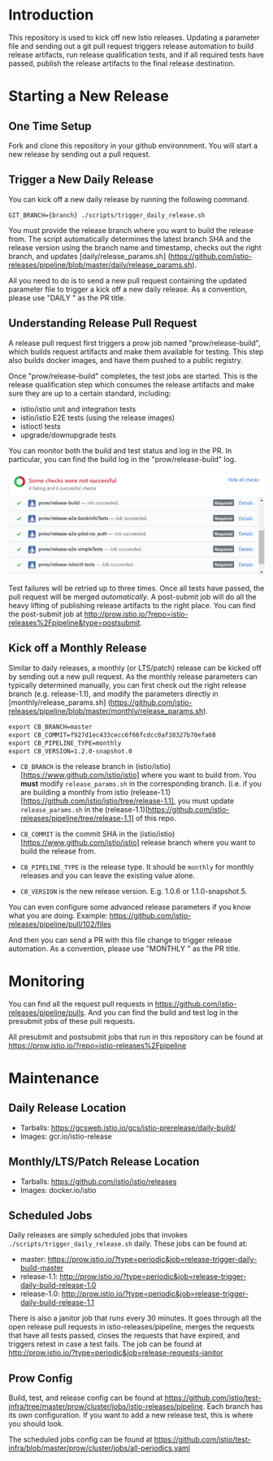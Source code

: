 # Introduction

This repository is used to kick off new Istio releases. Updating a parameter file
and sending out a git pull request triggers release automation to build release
artifacts, run release qualification tests, and if all required tests have passed,
publish the release artifacts to the final release destination.

# Starting a New Release

## One Time Setup
Fork and clone this repository in your github environnment. You will start a new
release by sending out a pull request.

## Trigger a New Daily Release
You can kick off a new daily release by running the following command. 
```shell
GIT_BRANCH={branch} ./scripts/trigger_daily_release.sh
```

You must provide the release branch where you want to build the release from.
The script automatically determines the latest branch SHA and the release
version using the branch name and timestamp, checks out the right branch, and
updates [daily/release_params.sh]
(https://github.com/istio-releases/pipeline/blob/master/daily/release_params.sh).

All you need to do is to send a new pull request containing the updated parameter
file to trigger a kick off a new daily release. As a convention, please use
"DAILY <release version>" as the PR title.

## Understanding Release Pull Request

A release pull request first triggers a prow job named "prow/release-build", which builds
request artifacts and make them available for testing. This step also builds docker images,
and have them pushed to a public registry.

Once "prow/release-build" completes, the test jobs are started. This is the release qualification
step which consumes the release artifacts and make sure they are up to a certain standard, including:
* istio/istio unit and integration tests
* istio/istio E2E tests (using the release images)
* istioctl tests
* upgrade/downupgrade tests

You can monitor both the build and test status and log in the PR. In particular, you
can find the build log in the "prow/release-build" log.

<img src="https://github.com/hklai/istio/blob/istio_wiki/wiki/release_pr.png?raw=true" alt="example" width="600"/>

Test failures will be retried up to three times. Once all tests have passed, the pull request will
be merged *automatically*. A post-submit job will do all the heavy lifting of publishing release
artifacts to the right place. You can find the post-submit job at 
http://prow.istio.io/?repo=istio-releases%2Fpipeline&type=postsubmit.


## Kick off a Monthly Release

Similar to daily releases, a monthly (or LTS/patch) release can be kicked off by sending out
a new pull request. As the monthly release parameters can typically determined manually, you
can first check out the right release branch (e.g. release-1.1), and modify the parameters
directly in [monthly/release_params.sh]
(https://github.com/istio-releases/pipeline/blob/master/monthly/release_params.sh).

```shell
export CB_BRANCH=master
export CB_COMMIT=f927d1ec433cecc6f66fcdcc0af38327b70efa68
export CB_PIPELINE_TYPE=monthly
export CB_VERSION=1.2.0-snapshot.0
```

* ```CB_BRANCH``` is the release branch in (istio/istio)[https://www.github.com/istio/istio]
where you want to build from. You **must** modify ```release_params.sh``` in the corresponding
branch. (i.e. if you are building a monthly from istio (release-1.1)
[https://github.com/istio/istio/tree/release-1.1], you must update  ```release_params.sh``` in
the (release-1.1)[https://github.com/istio-releases/pipeline/tree/release-1.1] of this repo.

* ```CB_COMMIT``` is the commit SHA in the (istio/istio)[https://www.github.com/istio/istio]
release branch where you want to build the release from.

* ```CB_PIPELINE_TYPE``` is the release type. It should be ```monthly``` for monthly releases
and you can leave the existing value alone.

* ```CB_VERSION``` is the new release version. E.g. 1.0.6 or 1.1.0-snapshot.5.

You can even configure some advanced release parameters if you know what you are doing. 
Example: https://github.com/istio-releases/pipeline/pull/102/files

And then you can send a PR with this file change to trigger release automation.  As a convention,
please use "MONTHLY <release version>" as the PR title.


# Monitoring

You can find all the request pull requests in https://github.com/istio-releases/pipeline/pulls.
And you can find the build and test log in the presubmit jobs of these pull requests.

All presubmit and postsubmit jobs that run in this repository can be found at 
https://prow.istio.io/?repo=istio-releases%2Fpipeline


# Maintenance

## Daily Release Location
* Tarballs: https://gcsweb.istio.io/gcs/istio-prerelease/daily-build/
* Images: gcr.io/istio-release

## Monthly/LTS/Patch Release Location
* Tarballs: https://github.com/istio/istio/releases
* Images: docker.io/istio

## Scheduled Jobs

Daily releases are simply scheduled jobs that invokes ```./scripts/trigger_daily_release.sh``` daily. 
These jobs can be found at:
* master: https://prow.istio.io/?type=periodic&job=release-trigger-daily-build-master
* release-1.1: http://prow.istio.io/?type=periodic&job=release-trigger-daily-build-release-1.0
* release-1.0: http://prow.istio.io/?type=periodic&job=release-trigger-daily-build-release-1.1

There is also a janitor job that runs every 30 minutes. It goes through all the open release pull
requests in istio-releases/pipeline, merges the requests that have all tests passed, closes the
requests that have expired, and triggers retest in case a test fails. The job can be found at
http://prow.istio.io/?type=periodic&job=release-requests-janitor

## Prow Config

Build, test, and release config can be found at 
https://github.com/istio/test-infra/tree/master/prow/cluster/jobs/istio-releases/pipeline.
Each branch has its own configuration. If you want to add a new release test, this is
where you should look.

The scheduled jobs config can be found at
https://github.com/istio/test-infra/blob/master/prow/cluster/jobs/all-periodics.yaml

